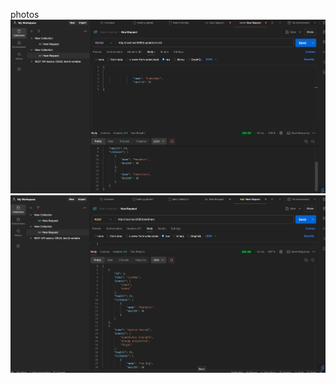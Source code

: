 photos
![alt text](<Screenshot 2024-10-25 110621-1.png>) ![alt text](<Screenshot 2024-10-25 110542-1.png>)